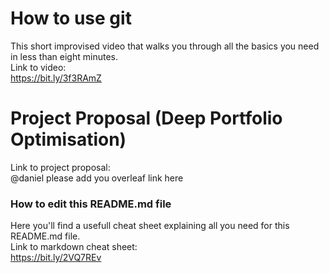 # How to use git
This short improvised video that walks you through all the basics you need in less than eight minutes.  
Link to video:  
https://bit.ly/3f3RAmZ

# Project Proposal (Deep Portfolio Optimisation)
Link to project proposal:  
@daniel please add you overleaf link here

### How to edit this README.md file
Here you'll find a usefull cheat sheet explaining all you need for this README.md file.  
Link to markdown cheat sheet:  
https://bit.ly/2VQ7REv


